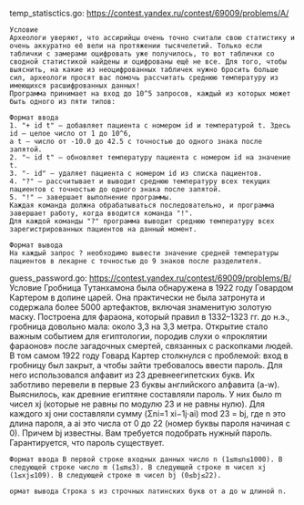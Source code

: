 temp_statisctics.go:
    https://contest.yandex.ru/contest/69009/problems/A/

    Условие
    Археологи уверяют, что ассирийцы очень точно считали свою статистику и очень аккуратно её вели на протяжении тысячелетий. Только если таблички с замерами оцифровать уже получилось, то вот таблички со сводной статистикой найдены и оцифрованы ещё не все. Для того, чтобы выяснить, на какие из неоцифрованных табличек нужно бросить больше сил, археологи просят вас помочь рассчитать среднюю температуру из имеющихся расшифрованных данных!
    Программа принимает на вход до 10^5 запросов, каждый из которых может быть одного из пяти типов:
    
    Формат ввода
    1. "+ id t" — добавляет пациента с номером id и температурой t. Здесь id — целое число от 1 до 10^6,
    а t — число от -10.0 до 42.5 с точностью до одного знака после запятой.
    2. "~ id t" — обновляет температуру пациента с номером id на значение t.
    3. "- id" — удаляет пациента с номером id из списка пациентов.
    4. "?" — рассчитывает и выводит среднюю температуру всех текущих пациентов с точностью до одного знака после запятой.
    5. "!" — завершает выполнение программы.
    Каждая команда должна обрабатываться последовательно, и программа завершает работу, когда вводится команда "!". 
    Для каждой команды "?" программа выводит среднюю температуру всех зарегистрированных пациентов на данный момент.

    Формат вывода
    На каждый запрос ? необходимо вывести значение средней температуры пациентов в лекарне с точностью до 9 знаков после разделителя.




guess_password.go:
    https://contest.yandex.ru/contest/69009/problems/B/
    Условие
    Гробница Тутанхамона была обнаружена в 1922 году Говардом Картером в долине царей. Она практически не была затронута и содержала более 5000 артефактов, включая знаменитую золотую маску. Построена для фараона, который правил в 1332–1323 гг. до н.э., гробница довольно мала: около 3,3 на 3,3 метра. Открытие стало важным событием для египтологии, породив слухи о «проклятии фараонов» после загадочных смертей, связанных с раскопками людей. В том самом 1922 году Говард Картер столкнулся с проблемой: вход в гробницу был закрыт, а чтобы зайти требовалось ввести пароль. Для него использовался алфавит из 23 древнеегипетских букв. Их заботливо перевели в первые 23 буквы английского алфавита (a-w). Выяснилось, как древние египтяне составляли пароль. У них было m чисел xj (которые не равны по модулю 23 и не равны нулю). Для каждого xj они составляли сумму (Σni=1 xi−1j⋅ai) mod 23 = bj, где n это длина пароля, а ai это числа от 0 до 22 (номер буквы пароля начиная с 0). Причем bj известны. Вам требуется подобрать нужный пароль. Гарантируется, что пароль существует.

    Формат ввода В первой строке входных данных число n (1≤m≤n≤1000). В следующей строке число m (1≤m≤3). В следующей строке m чисел xj (1≤xj≤109). В следующей строке m чисел bj (0≤bj≤22).

    ормат вывода Строка s из строчных латинских букв от а до w длиной n.